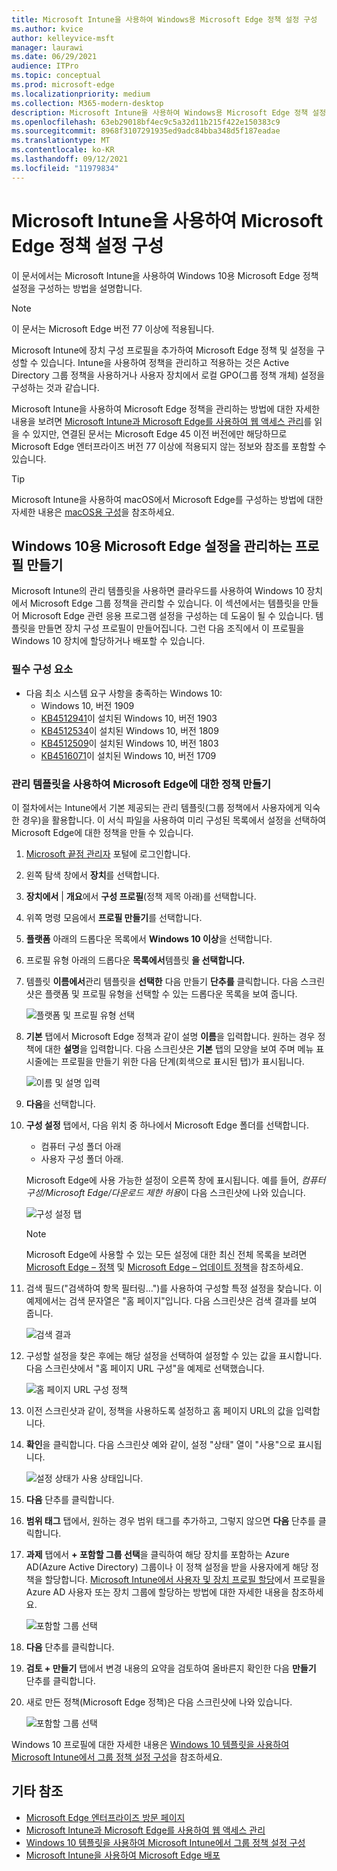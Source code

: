 ```yaml
---
title: Microsoft Intune을 사용하여 Windows용 Microsoft Edge 정책 설정 구성
ms.author: kvice
author: kelleyvice-msft
manager: laurawi
ms.date: 06/29/2021
audience: ITPro
ms.topic: conceptual
ms.prod: microsoft-edge
ms.localizationpriority: medium
ms.collection: M365-modern-desktop
description: Microsoft Intune을 사용하여 Windows용 Microsoft Edge 정책 설정을 구성합니다.
ms.openlocfilehash: 63eb29018bf4ec9c5a32d11b215f422e150383c9
ms.sourcegitcommit: 8968f3107291935ed9adc84bba348d5f187eadae
ms.translationtype: MT
ms.contentlocale: ko-KR
ms.lasthandoff: 09/12/2021
ms.locfileid: "11979834"
---
```

# <a name="configure-microsoft-edge-policy-settings-with-microsoft-intune"></a>Microsoft Intune을 사용하여 Microsoft Edge 정책 설정 구성

이 문서에서는 Microsoft Intune을 사용하여 Windows 10용 Microsoft Edge 정책 설정을 구성하는 방법을 설명합니다.

> [!NOTE]
> 이 문서는 Microsoft Edge 버전 77 이상에 적용됩니다.

Microsoft Intune에 장치 구성 프로필을 추가하여 Microsoft Edge 정책 및 설정을 구성할 수 있습니다. Intune을 사용하여 정책을 관리하고 적용하는 것은 Active Directory 그룹 정책을 사용하거나 사용자 장치에서 로컬 GPO(그룹 정책 개체) 설정을 구성하는 것과 같습니다.

Microsoft Intune을 사용하여 Microsoft Edge 정책을 관리하는 방법에 대한 자세한 내용을 보려면 [Microsoft Intune과 Microsoft Edge를 사용하여 웹 액세스 관리](/intune/manage-microsoft-edge)를 읽을 수 있지만, 연결된 문서는 Microsoft Edge 45 이전 버전에만 해당하므로 Microsoft Edge 엔터프라이즈 버전 77 이상에 적용되지 않는 정보와 참조를 포함할 수 있습니다.

> [!TIP]
> Microsoft Intune을 사용하여 macOS에서 Microsoft Edge를 구성하는 방법에 대한 자세한 내용은 [macOS용 구성](configure-microsoft-edge-on-mac.md)을 참조하세요.

## <a name="create-a-profile-to-manage-settings-in-microsoft-edge-for-windows-10"></a>Windows 10용 Microsoft Edge 설정을 관리하는 프로필 만들기

Microsoft Intune의 관리 템플릿을 사용하면 클라우드를 사용하여 Windows 10 장치에서 Microsoft Edge 그룹 정책을 관리할 수 있습니다. 이 섹션에서는 템플릿을 만들어 Microsoft Edge 관련 응용 프로그램 설정을 구성하는 데 도움이 될 수 있습니다. 템플릿을 만들면 장치 구성 프로필이 만들어집니다. 그런 다음 조직에서 이 프로필을 Windows 10 장치에 할당하거나 배포할 수 있습니다.

### <a name="prerequisites"></a>필수 구성 요소

- 다음 최소 시스템 요구 사항을 충족하는 Windows 10:
  - Windows 10, 버전 1909
  - [KB4512941](https://support.microsoft.com/kb/4512941)이 설치된 Windows 10, 버전 1903
  - [KB4512534](https://support.microsoft.com/kb/4512534)이 설치된 Windows 10, 버전 1809
  - [KB4512509](https://support.microsoft.com/kb/4512509)이 설치된 Windows 10, 버전 1803
  - [KB4516071](https://support.microsoft.com/kb/4516071)이 설치된 Windows 10, 버전 1709

### <a name="use-administrative-templates-to-create-a-policy-for-microsoft-edge"></a>관리 템플릿을 사용하여 Microsoft Edge에 대한 정책 만들기

이 절차에서는 Intune에서 기본 제공되는 관리 템플릿(그룹 정책에서 사용자에게 익숙한 경우)을 활용합니다. 이 서식 파일을 사용하여 미리 구성된 목록에서 설정을 선택하여 Microsoft Edge에 대한 정책을 만들 수 있습니다.

1. [Microsoft 끝점 관리자](https://endpoint.microsoft.com/) 포털에 로그인합니다.
2. 왼쪽 탐색 창에서 **장치**를 선택합니다.
3. **장치에서** | **개요**에서 **구성 프로필**(정책 제목 아래)를 선택합니다.
4. 위쪽 명령 모음에서 **프로필 만들기**를 선택합니다.
5. **플랫폼** 아래의 드롭다운 목록에서 **Windows 10 이상**을 선택합니다.
6. 프로필 유형 아래의 드롭다운 **목록에서**템플릿 **을 선택합니다.**
7. 템플릿 **이름에서**관리 템플릿을 **선택한** 다음 만들기 **단추를** 클릭합니다. 다음 스크린샷은 플랫폼 및 프로필 유형을 선택할 수 있는 드롭다운 목록을 보여 줍니다.

    ![플랫폼 및 프로필 유형 선택](./media/configure-edge-with-intune/create-profile-platform.png)

7. **기본** 탭에서 Microsoft Edge 정책과 같이 설명 **이름**을 입력합니다. 원하는 경우 정책에 대한 **설명**을 입력합니다.
다음 스크린샷은 **기본** 탭의 모양을 보여 주며 메뉴 표시줄에는 프로필을 만들기 위한 다음 단계(회색으로 표시된 탭)가 표시됩니다.

   ![이름 및 설명 입력](./media/configure-edge-with-intune/create-profile-basics-tab.png)

8. **다음**을 선택합니다.
9. **구성 설정** 탭에서, 다음 위치 중 하나에서 Microsoft Edge 폴더를 선택합니다.

   - 컴퓨터 구성 폴더 아래
   - 사용자 구성 폴더 아래.

   Microsoft Edge에 사용 가능한 설정이 오른쪽 창에 표시됩니다. 예를 들어, *컴퓨터 구성/Microsoft Edge/다운로드 제한 허용*이 다음 스크린샷에 나와 있습니다.

   ![구성 설정 탭](./media/configure-edge-with-intune/create-profile-configuration-settings-tab.png)

   > [!NOTE]
   > Microsoft Edge에 사용할 수 있는 모든 설정에 대한 최신 전체 목록을 보려면 [Microsoft Edge – 정책](./microsoft-edge-policies.md) 및 [Microsoft Edge – 업데이트 정책](./microsoft-edge-update-policies.md)을 참조하세요.

10. 검색 필드("검색하여 항목 필터링...")를 사용하여 구성할 특정 설정을 찾습니다. 이 예제에서는 검색 문자열은 "홈 페이지"입니다. 다음 스크린샷은 검색 결과를 보여 줍니다.

    ![검색 결과](./media/configure-edge-with-intune/create-profile-configuration-settings-tab-search.png)

11. 구성할 설정을 찾은 후에는 해당 설정을 선택하여 설정할 수 있는 값을 표시합니다. 다음 스크린샷에서 "홈 페이지 URL 구성"을 예제로 선택했습니다.

    ![홈 페이지 URL 구성 정책](./media/configure-edge-with-intune/create-profile-configuration-settings-tab-edit-pol.png)

12. 이전 스크린샷과 같이, 정책을 사용하도록 설정하고 홈 페이지 URL의 값을 입력합니다.

13. **확인**을 클릭합니다. 다음 스크린샷 예와 같이, 설정 "상태" 열이 "사용"으로 표시됩니다.

    ![설정 상태가 사용 상태입니다.](./media/configure-edge-with-intune/create-profile-configuration-settings-tab-set-enabled.png)

14. **다음** 단추를 클릭합니다.

15. **범위 태그** 탭에서, 원하는 경우 범위 태그를 추가하고, 그렇지 않으면 **다음** 단추를 클릭합니다.

16. **과제** 탭에서 **+ 포함할 그룹 선택**을 클릭하여 해당 장치를 포함하는 Azure AD(Azure Active Directory) 그룹이나 이 정책 설정을 받을 사용자에게 해당 정책을 할당합니다. [Microsoft Intune에서 사용자 및 장치 프로필 할당](/intune/device-profile-assign)에서 프로필을 Azure AD 사용자 또는 장치 그룹에 할당하는 방법에 대한 자세한 내용을 참조하세요.

    ![포함할 그룹 선택](./media/configure-edge-with-intune/create-profile-assignments-tab.png)

17. **다음** 단추를 클릭합니다.

18. **검토 + 만들기** 탭에서 변경 내용의 요약을 검토하여 올바른지 확인한 다음 **만들기** 단추를 클릭합니다.

19. 새로 만든 정책(Microsoft Edge 정책)은 다음 스크린샷에 나와 있습니다.

    ![포함할 그룹 선택](./media/configure-edge-with-intune/create-profile-new-policy-finished.png)

Windows 10 프로필에 대한 자세한 내용은 [Windows 10 템플릿을 사용하여 Microsoft Intune에서 그룹 정책 설정 구성](/intune/administrative-templates-windows)을 참조하세요.

## <a name="see-also"></a>기타 참조

- [Microsoft Edge 엔터프라이즈 방문 페이지](https://aka.ms/EdgeEnterprise)
- [Microsoft Intune과 Microsoft Edge를 사용하여 웹 액세스 관리](/intune/manage-microsoft-edge)
- [Windows 10 템플릿을 사용하여 Microsoft Intune에서 그룹 정책 설정 구성](/intune/administrative-templates-windows)
- [Microsoft Intune을 사용하여 Microsoft Edge 배포](/intune/apps/apps-windows-edge/?bc=https%3a%2f%2fdocs.microsoft.com%2fDeployEdge%2fbreadcrumb%2ftoc.json&toc=https%3a%2f%2fdocs.microsoft.com%2fDeployEdge%2ftoc.json)
